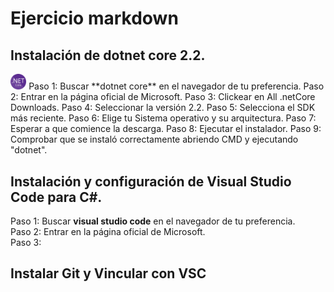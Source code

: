 # Ejercicio markdown
## Instalación de dotnet core 2.2.
<img src=./Img/dnt.png width=5% length=5%>
Paso 1: Buscar **dotnet core** en el navegador de tu preferencia.  
Paso 2: Entrar en la página oficial de Microsoft.  
Paso 3: Clickear en All .netCore Downloads.  
Paso 4: Seleccionar la versión 2.2.  
Paso 5: Selecciona el SDK más reciente.  
Paso 6: Elige tu Sistema operativo y su arquitectura.  
Paso 7: Esperar a que comience la descarga.  
Paso 8: Ejecutar el instalador.  
Paso 9: Comprobar que se instaló correctamente abriendo CMD y ejecutando "dotnet".  

## Instalación y configuración de Visual Studio Code para C#.
Paso 1: Buscar **visual studio code** en el navegador de tu preferencia.  
Paso 2: Entrar en la página oficial de Microsoft.  
Paso 3: 

## Instalar Git y Vincular con VSC